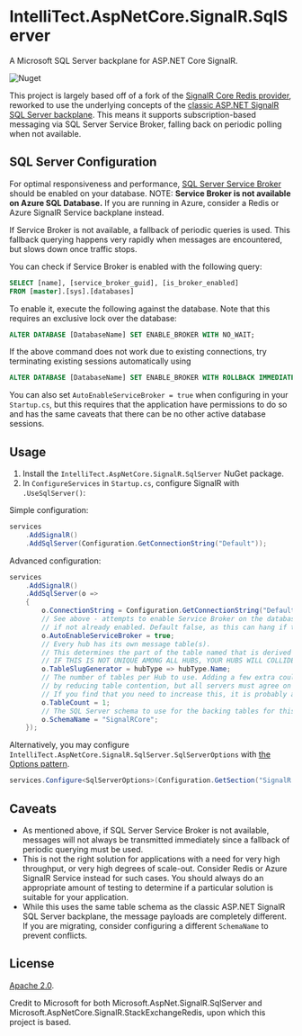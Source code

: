 # IntelliTect.AspNetCore.SignalR.SqlServer

A Microsoft SQL Server backplane for ASP.NET Core SignalR.

![Nuget](https://img.shields.io/nuget/v/IntelliTect.AspNetCore.SignalR.SqlServer)


This project is largely based off of a fork of the [SignalR Core Redis provider](https://github.com/dotnet/aspnetcore/tree/main/src/SignalR/server/StackExchangeRedis), reworked to use the underlying concepts of the [classic ASP.NET SignalR SQL Server backplane](https://github.com/SignalR/SignalR/tree/main/src/Microsoft.AspNet.SignalR.SqlServer). This means it supports subscription-based messaging via SQL Server Service Broker, falling back on periodic polling when not available.


## SQL Server Configuration

For optimal responsiveness and performance, [SQL Server Service Broker](https://docs.microsoft.com/en-us/sql/database-engine/configure-windows/sql-server-service-broker?view=sql-server-ver15) should be enabled on your database. NOTE: **Service Broker is not available on Azure SQL Database.** If you are running in Azure, consider a Redis or Azure SignalR Service backplane instead.

If Service Broker is not available, a fallback of periodic queries is used. This fallback querying happens very rapidly when messages are encountered, but slows down once traffic stops.

You can check if Service Broker is enabled with the following query:
``` sql
SELECT [name], [service_broker_guid], [is_broker_enabled]
FROM [master].[sys].[databases]
```

To enable it, execute the following against the database. Note that this requires an exclusive lock over the database:
``` sql
ALTER DATABASE [DatabaseName] SET ENABLE_BROKER WITH NO_WAIT;
```

If the above command does not work due to existing connections, try terminating existing sessions automatically using
``` sql 
ALTER DATABASE [DatabaseName] SET ENABLE_BROKER WITH ROLLBACK IMMEDIATE
```

You can also set `AutoEnableServiceBroker = true` when configuring in your `Startup.cs`, but this requires that the application have permissions to do so and has the same caveats that there can be no other active database sessions.

## Usage

1. Install the `IntelliTect.AspNetCore.SignalR.SqlServer` NuGet package.
2. In `ConfigureServices` in `Startup.cs`, configure SignalR with `.UseSqlServer()`:


Simple configuration:
``` cs
services
    .AddSignalR()
    .AddSqlServer(Configuration.GetConnectionString("Default"));
```

Advanced configuration:

``` cs 
services
    .AddSignalR()
    .AddSqlServer(o =>
    {
        o.ConnectionString = Configuration.GetConnectionString("Default");
        // See above - attempts to enable Service Broker on the database at startup
        // if not already enabled. Default false, as this can hang if the database has other sessions.
        o.AutoEnableServiceBroker = true;
        // Every hub has its own message table(s). 
        // This determines the part of the table named that is derived from the hub name.
        // IF THIS IS NOT UNIQUE AMONG ALL HUBS, YOUR HUBS WILL COLLIDE AND MESSAGES MIX.
        o.TableSlugGenerator = hubType => hubType.Name;
        // The number of tables per Hub to use. Adding a few extra could increase throughput
        // by reducing table contention, but all servers must agree on the number of tables used.
        // If you find that you need to increase this, it is probably a hint that you need to switch to Redis.
        o.TableCount = 1;
        // The SQL Server schema to use for the backing tables for this backplane.
        o.SchemaName = "SignalRCore";
    });
```

Alternatively, you may configure `IntelliTect.AspNetCore.SignalR.SqlServer.SqlServerOptions` with [the Options pattern](https://docs.microsoft.com/en-us/aspnet/core/fundamentals/configuration/?view=aspnetcore-5.0).

``` cs
services.Configure<SqlServerOptions>(Configuration.GetSection("SignalR:SqlServer"));
```

## Caveats

* As mentioned above, if SQL Server Service Broker is not available, messages will not always be transmitted immediately since a fallback of periodic querying must be used.
* This is not the right solution for applications with a need for very high throughput, or very high degrees of scale-out. Consider Redis or Azure SignalR Service instead for such cases. You should always do an appropriate amount of testing to determine if a particular solution is suitable for your application.
* While this uses the same table schema as the classic ASP.NET SignalR SQL Server backplane, the message payloads are completely different. If you are migrating, consider configuring a different `SchemaName` to prevent conflicts.

## License

[Apache 2.0](./LICENSE.txt). 

Credit to Microsoft for both Microsoft.AspNet.SignalR.SqlServer and Microsoft.AspNetCore.SignalR.StackExchangeRedis, upon which this project is based.
